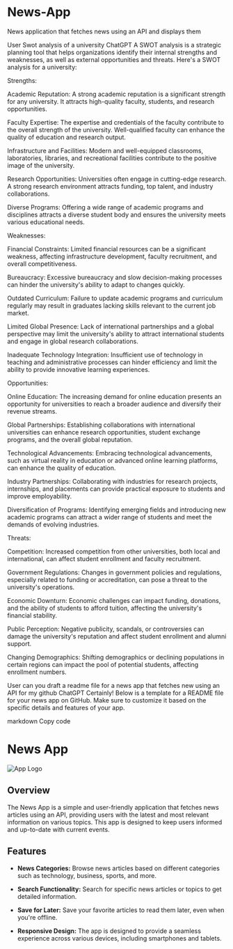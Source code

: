 # News-App
News application that fetches news using an API and displays them 


User
Swot analysis of a university
ChatGPT
A SWOT analysis is a strategic planning tool that helps organizations identify their internal strengths and weaknesses, as well as external opportunities and threats. Here's a SWOT analysis for a university:

Strengths:

Academic Reputation: A strong academic reputation is a significant strength for any university. It attracts high-quality faculty, students, and research opportunities.

Faculty Expertise: The expertise and credentials of the faculty contribute to the overall strength of the university. Well-qualified faculty can enhance the quality of education and research output.

Infrastructure and Facilities: Modern and well-equipped classrooms, laboratories, libraries, and recreational facilities contribute to the positive image of the university.

Research Opportunities: Universities often engage in cutting-edge research. A strong research environment attracts funding, top talent, and industry collaborations.

Diverse Programs: Offering a wide range of academic programs and disciplines attracts a diverse student body and ensures the university meets various educational needs.

Weaknesses:

Financial Constraints: Limited financial resources can be a significant weakness, affecting infrastructure development, faculty recruitment, and overall competitiveness.

Bureaucracy: Excessive bureaucracy and slow decision-making processes can hinder the university's ability to adapt to changes quickly.

Outdated Curriculum: Failure to update academic programs and curriculum regularly may result in graduates lacking skills relevant to the current job market.

Limited Global Presence: Lack of international partnerships and a global perspective may limit the university's ability to attract international students and engage in global research collaborations.

Inadequate Technology Integration: Insufficient use of technology in teaching and administrative processes can hinder efficiency and limit the ability to provide innovative learning experiences.

Opportunities:

Online Education: The increasing demand for online education presents an opportunity for universities to reach a broader audience and diversify their revenue streams.

Global Partnerships: Establishing collaborations with international universities can enhance research opportunities, student exchange programs, and the overall global reputation.

Technological Advancements: Embracing technological advancements, such as virtual reality in education or advanced online learning platforms, can enhance the quality of education.

Industry Partnerships: Collaborating with industries for research projects, internships, and placements can provide practical exposure to students and improve employability.

Diversification of Programs: Identifying emerging fields and introducing new academic programs can attract a wider range of students and meet the demands of evolving industries.

Threats:

Competition: Increased competition from other universities, both local and international, can affect student enrollment and faculty recruitment.

Government Regulations: Changes in government policies and regulations, especially related to funding or accreditation, can pose a threat to the university's operations.

Economic Downturn: Economic challenges can impact funding, donations, and the ability of students to afford tuition, affecting the university's financial stability.

Public Perception: Negative publicity, scandals, or controversies can damage the university's reputation and affect student enrollment and alumni support.

Changing Demographics: Shifting demographics or declining populations in certain regions can impact the pool of potential students, affecting enrollment numbers.

User
can you draft a readme file for a news app that fetches new using an API for my github
ChatGPT
Certainly! Below is a template for a README file for your news app on GitHub. Make sure to customize it based on the specific details and features of your app.

markdown
Copy code
# News App

![App Logo](link_to_logo.png)

## Overview

The News App is a simple and user-friendly application that fetches news articles using an API, providing users with the latest and most relevant information on various topics. This app is designed to keep users informed and up-to-date with current events.

## Features

- **News Categories:** Browse news articles based on different categories such as technology, business, sports, and more.

- **Search Functionality:** Search for specific news articles or topics to get detailed information.

- **Save for Later:** Save your favorite articles to read them later, even when you're offline.

- **Responsive Design:** The app is designed to provide a seamless experience across various devices, including smartphones and tablets.
